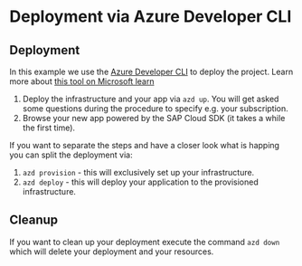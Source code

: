 # Deployment via Azure Developer CLI

## Deployment

In this example we use the [Azure Developer CLI](https://github.com/Azure/azure-dev) to deploy the project. Learn more about [this tool on Microsoft learn](https://learn.microsoft.com/azure/developer/azure-developer-cli/overview)

1. Deploy the infrastructure and your app via `azd up`. You will get asked some questions during the procedure to specify e.g. your subscription.
2. Browse your new app powered by the SAP Cloud SDK (it takes a while the first time).

If you want to separate the steps and have a closer look what is happing you can split the deployment via:

1. `azd provision` - this will exclusively set up your infrastructure.
2. `azd deploy` - this will deploy your application to the provisioned infrastructure.

## Cleanup

If you want to clean up your deployment execute the command `azd down` which will delete your deployment and your resources.
